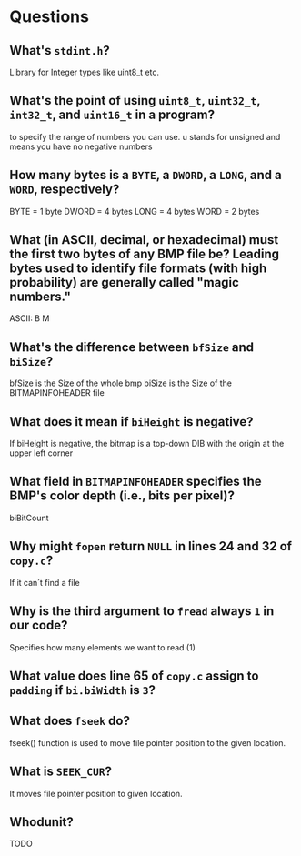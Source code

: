 # Questions

## What's `stdint.h`?

Library for Integer types like uint8_t etc.

## What's the point of using `uint8_t`, `uint32_t`, `int32_t`, and `uint16_t` in a program?

to specify the range of numbers you can use. u stands for unsigned and means you have no negative numbers

## How many bytes is a `BYTE`, a `DWORD`, a `LONG`, and a `WORD`, respectively?

BYTE = 1 byte
DWORD = 4 bytes
LONG = 4 bytes
WORD = 2 bytes


## What (in ASCII, decimal, or hexadecimal) must the first two bytes of any BMP file be? Leading bytes used to identify file formats (with high probability) are generally called "magic numbers."

ASCII: B M

## What's the difference between `bfSize` and `biSize`?

bfSize is the Size of the whole bmp
biSize is the Size of the BITMAPINFOHEADER file

## What does it mean if `biHeight` is negative?

If biHeight is negative, the bitmap is a top-down DIB with the origin at the upper left corner

## What field in `BITMAPINFOHEADER` specifies the BMP's color depth (i.e., bits per pixel)?

biBitCount

## Why might `fopen` return `NULL` in lines 24 and 32 of `copy.c`?

If it can´t find a file

## Why is the third argument to `fread` always `1` in our code?

Specifies how many elements we want to read (1)

## What value does line 65 of `copy.c` assign to `padding` if `bi.biWidth` is `3`?



## What does `fseek` do?

fseek() function is used to move file pointer position to the given location.

## What is `SEEK_CUR`?

It moves file pointer position to given location.

## Whodunit?

TODO
